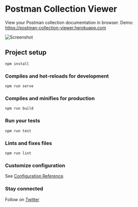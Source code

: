 # Postman Collection Viewer
View your Postman collection documentation in browser.
Demo: https://postman-collection-viewer.herokuapp.com

![Screenshot](/pcv.png)


## Project setup
```
npm install
```

### Compiles and hot-reloads for development
```
npm run serve
```

### Compiles and minifies for production
```
npm run build
```

### Run your tests
```
npm run test
```

### Lints and fixes files
```
npm run lint
```

### Customize configuration
See [Configuration Reference](https://cli.vuejs.org/config/).

### Stay connected
Follow on [Twitter](https://twitter.com/Gopalkildoliya)
